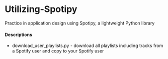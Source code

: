 # Utilizing-Spotipy
Practice in application design using Spotipy, a lightweight Python library

#### Descriptions
- download_user_playlists.py - download all playlists including tracks from a Spotify user and copy to your Spotify user 
